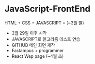 # JavaScript-FrontEnd

HTML + CSS + JAVASCRIPT = (~3월 말)
- 3월 29일 이후 시작
- JAVASCRIPT로 알고리즘 테스트 연습
- GITHUB 메인 화면 제작 
- Fastampus + programmer
- React Wep page (~4월 초)

